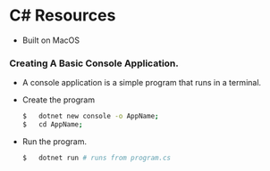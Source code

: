 # C# Resources
- Built on MacOS


### Creating A Basic Console Application.
-  A console application is a simple program that runs in a terminal.

- Create the program
    ```bash
    $   dotnet new console -o AppName;
    $   cd AppName;
    ```

- Run the program.
    ```bash
    $   dotnet run # runs from program.cs
    ```

#### 

